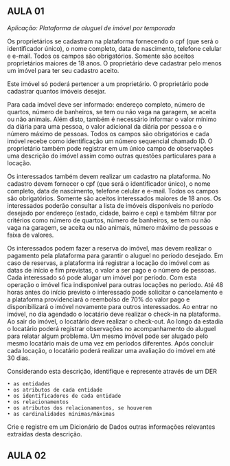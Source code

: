 ## AULA 01 ##

*Aplicação: Plataforma de aluguel de imóvel por temporada*

Os proprietários se cadastram na plataforma fornecendo o cpf (que será o identificador único), o nome completo, data de nascimento, telefone celular e e-mail. Todos os campos são obrigatórios. Somente são aceitos proprietários maiores de 18 anos. 
O proprietário deve cadastrar pelo menos um imóvel para ter seu cadastro aceito. 

Este imóvel só poderá pertencer a um proprietário. O proprietário pode cadastrar quantos imóveis desejar. 

Para cada imóvel deve ser informado: endereço completo, número de quartos, número de banheiros, se tem ou não vaga na garagem, se aceita ou não animais. Além disto, também é necessário informar o valor mínimo da diária para uma pessoa, o valor adicional da diária por pessoa e o número máximo de pessoas. Todos os campos são obrigatórios e cada imóvel recebe como identificação um número sequencial chamado ID. O proprietário também pode registrar em um único campo de observações uma descrição do imóvel assim como outras questões particulares para a locação. 

Os interessados também devem realizar um cadastro na plataforma. No cadastro devem fornecer o cpf (que será o identificador único), o nome completo, data de nascimento, telefone celular e e-mail. Todos os campos são obrigatórios. Somente são aceitos interessados maiores de 18 anos.
Os interessados poderão consultar a lista de imóveis disponíveis no período desejado por endereço (estado, cidade, bairro e cep) e também filtrar por critérios como número de quartos, número de banheiros, se tem ou não vaga na garagem, se aceita ou não animais, número máximo de pessoas e faixa de valores. 

Os interessados podem fazer a reserva do imóvel, mas devem realizar o pagamento pela plataforma para garantir o aluguel no período desejado. Em caso de reservas, a plataforma irá registrar a locação do imóvel com as datas de início e fim previstas, o valor a ser pago e o número de pessoas. Cada interessado só pode alugar um imóvel por período. Com esta operação o imóvel fica indisponível para outras locações no período. Até 48 horas antes do início previsto o interessado pode solicitar o cancelamento e a plataforma providenciará o reembolso de 70% do valor pago e disponibilizará o imóvel novamente para outros interessados. 
Ao entrar no imóvel, no dia agendado o locatário deve realizar o check-in na plataforma. Ao sair do imóvel, o locatário deve realizar o check-out. Ao longo da estadia o locatário poderá registrar observações no acompanhamento do aluguel para relatar algum problema. 
Um mesmo imóvel pode ser alugado pelo mesmo locatário mais de uma vez em períodos diferentes. Após concluir cada locação, o locatário poderá realizar uma avaliação do imóvel em até 30 dias. 

Considerando esta descrição, identifique e represente através de um DER

    • as entidades
    • os atributos de cada entidade
    • os identificadores de cada entidade
    • os relacionamentos
    • os atributos dos relacionamentos, se houverem
    • as cardinalidades mínimas/máximas

Crie e registre em um Dicionário de Dados outras informações relevantes extraídas desta descrição.

## AULA 02 ##
